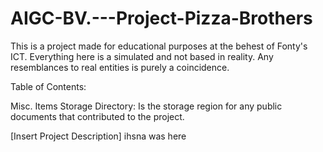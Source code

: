 # AIGC-BV.---Project-Pizza-Brothers
This is a project made for educational purposes at the behest of Fonty's ICT. Everything here is a simulated and not based in reality. Any resemblances to real entities is purely a coincidence.

Table of Contents:

Misc. Items Storage Directory: Is the storage region for any public documents that contributed to the project.

[Insert Project Description]
ihsna was here
